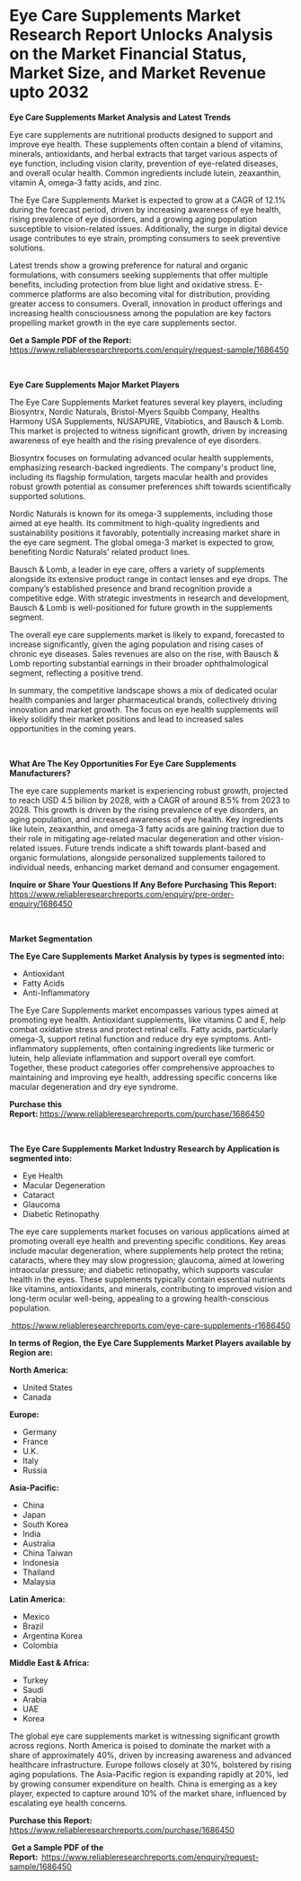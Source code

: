 <p><h1>Eye Care Supplements Market Research Report Unlocks Analysis on the Market Financial Status, Market Size, and Market Revenue upto 2032</h1></p><p><strong>Eye Care Supplements Market Analysis and Latest Trends</strong></p>
<p><p>Eye care supplements are nutritional products designed to support and improve eye health. These supplements often contain a blend of vitamins, minerals, antioxidants, and herbal extracts that target various aspects of eye function, including vision clarity, prevention of eye-related diseases, and overall ocular health. Common ingredients include lutein, zeaxanthin, vitamin A, omega-3 fatty acids, and zinc. </p><p>The Eye Care Supplements Market is expected to grow at a CAGR of 12.1% during the forecast period, driven by increasing awareness of eye health, rising prevalence of eye disorders, and a growing aging population susceptible to vision-related issues. Additionally, the surge in digital device usage contributes to eye strain, prompting consumers to seek preventive solutions. </p><p>Latest trends show a growing preference for natural and organic formulations, with consumers seeking supplements that offer multiple benefits, including protection from blue light and oxidative stress. E-commerce platforms are also becoming vital for distribution, providing greater access to consumers. Overall, innovation in product offerings and increasing health consciousness among the population are key factors propelling market growth in the eye care supplements sector.</p></p>
<p><strong>Get a Sample PDF of the Report:&nbsp;</strong> <a href="https://www.reliableresearchreports.com/enquiry/request-sample/1686450?utm_campaign=2727&utm_medium=2&utm_source=Github&utm_content=ia&utm_term=19042025&utm_id=eye-care-supplements">https://www.reliableresearchreports.com/enquiry/request-sample/1686450</a></p>
<p>&nbsp;</p>
<p><strong>Eye Care Supplements Major Market Players</strong></p>
<p><p>The Eye Care Supplements Market features several key players, including Biosyntrx, Nordic Naturals, Bristol-Myers Squibb Company, Healths Harmony USA Supplements, NUSAPURE, Vitabiotics, and Bausch & Lomb. This market is projected to witness significant growth, driven by increasing awareness of eye health and the rising prevalence of eye disorders.</p><p>Biosyntrx focuses on formulating advanced ocular health supplements, emphasizing research-backed ingredients. The company's product line, including its flagship formulation, targets macular health and provides robust growth potential as consumer preferences shift towards scientifically supported solutions.</p><p>Nordic Naturals is known for its omega-3 supplements, including those aimed at eye health. Its commitment to high-quality ingredients and sustainability positions it favorably, potentially increasing market share in the eye care segment. The global omega-3 market is expected to grow, benefiting Nordic Naturals' related product lines.</p><p>Bausch & Lomb, a leader in eye care, offers a variety of supplements alongside its extensive product range in contact lenses and eye drops. The company’s established presence and brand recognition provide a competitive edge. With strategic investments in research and development, Bausch & Lomb is well-positioned for future growth in the supplements segment.</p><p>The overall eye care supplements market is likely to expand, forecasted to increase significantly, given the aging population and rising cases of chronic eye diseases. Sales revenues are also on the rise, with Bausch & Lomb reporting substantial earnings in their broader ophthalmological segment, reflecting a positive trend.</p><p>In summary, the competitive landscape shows a mix of dedicated ocular health companies and larger pharmaceutical brands, collectively driving innovation and market growth. The focus on eye health supplements will likely solidify their market positions and lead to increased sales opportunities in the coming years.</p></p>
<p>&nbsp;</p>
<p><strong>What Are The Key Opportunities For Eye Care Supplements Manufacturers?</strong></p>
<p><p>The eye care supplements market is experiencing robust growth, projected to reach USD 4.5 billion by 2028, with a CAGR of around 8.5% from 2023 to 2028. This growth is driven by the rising prevalence of eye disorders, an aging population, and increased awareness of eye health. Key ingredients like lutein, zeaxanthin, and omega-3 fatty acids are gaining traction due to their role in mitigating age-related macular degeneration and other vision-related issues. Future trends indicate a shift towards plant-based and organic formulations, alongside personalized supplements tailored to individual needs, enhancing market demand and consumer engagement.</p></p>
<p><strong>Inquire or Share Your Questions If Any Before Purchasing This Report:</strong> <a href="https://www.reliableresearchreports.com/enquiry/pre-order-enquiry/1686450?utm_campaign=2727&utm_medium=2&utm_source=Github&utm_content=ia&utm_term=19042025&utm_id=eye-care-supplements">https://www.reliableresearchreports.com/enquiry/pre-order-enquiry/1686450</a></p>
<p>&nbsp;</p>
<p><strong>Market Segmentation</strong></p>
<p><strong>The Eye Care Supplements Market Analysis by types is segmented into:</strong></p>
<p><ul><li>Antioxidant</li><li>Fatty Acids</li><li>Anti-Inflammatory</li></ul></p>
<p><p>The Eye Care Supplements market encompasses various types aimed at promoting eye health. Antioxidant supplements, like vitamins C and E, help combat oxidative stress and protect retinal cells. Fatty acids, particularly omega-3, support retinal function and reduce dry eye symptoms. Anti-inflammatory supplements, often containing ingredients like turmeric or lutein, help alleviate inflammation and support overall eye comfort. Together, these product categories offer comprehensive approaches to maintaining and improving eye health, addressing specific concerns like macular degeneration and dry eye syndrome.</p></p>
<p><strong>Purchase this Report:&nbsp;</strong><a href="https://www.reliableresearchreports.com/purchase/1686450?utm_campaign=2727&utm_medium=2&utm_source=Github&utm_content=ia&utm_term=19042025&utm_id=eye-care-supplements">https://www.reliableresearchreports.com/purchase/1686450</a></p>
<p>&nbsp;</p>
<p><strong>The Eye Care Supplements Market Industry Research by Application is segmented into:</strong></p>
<p><ul><li>Eye Health</li><li>Macular Degeneration</li><li>Cataract</li><li>Glaucoma</li><li>Diabetic Retinopathy</li></ul></p>
<p><p>The eye care supplements market focuses on various applications aimed at promoting overall eye health and preventing specific conditions. Key areas include macular degeneration, where supplements help protect the retina; cataracts, where they may slow progression; glaucoma, aimed at lowering intraocular pressure; and diabetic retinopathy, which supports vascular health in the eyes. These supplements typically contain essential nutrients like vitamins, antioxidants, and minerals, contributing to improved vision and long-term ocular well-being, appealing to a growing health-conscious population.</p></p>
<p><a href="https://www.reliableresearchreports.com/eye-care-supplements-r1686450?utm_campaign=2727&utm_medium=2&utm_source=Github&utm_content=ia&utm_term=19042025&utm_id=eye-care-supplements">&nbsp;https://www.reliableresearchreports.com/eye-care-supplements-r1686450</a></p>
<p><strong>In terms of Region, the Eye Care Supplements Market Players available by Region are:</strong></p>
<p>
    <p> <strong> North America: </strong>
        <ul>
            <li>United States</li>
            <li>Canada</li>
        </ul>
        </p> 
    <p> <strong> Europe: </strong>
        <ul>
            <li>Germany</li>
            <li>France</li>
            <li>U.K.</li>
            <li>Italy</li>
            <li>Russia</li>
        </ul>
        </p> 
    <p> <strong> Asia-Pacific: </strong>
        <ul>
            <li>China</li>
            <li>Japan</li>
            <li>South Korea</li>
            <li>India</li>
            <li>Australia</li>
            <li>China Taiwan</li>
            <li>Indonesia</li>
            <li>Thailand</li>
            <li>Malaysia</li>
        </ul>
        </p> 
    <p> <strong> Latin America: </strong>
        <ul>
            <li>Mexico</li>
            <li>Brazil</li>
            <li>Argentina Korea</li>
            <li>Colombia</li>
        </ul>
        </p> 
    <p> <strong> Middle East & Africa: </strong>
        <ul>
            <li>Turkey</li>
            <li>Saudi</li>
            <li>Arabia</li>
            <li>UAE</li>
            <li>Korea</li>
        </ul>
    </p>
    </p>
<p><p>The global eye care supplements market is witnessing significant growth across regions. North America is poised to dominate the market with a share of approximately 40%, driven by increasing awareness and advanced healthcare infrastructure. Europe follows closely at 30%, bolstered by rising aging populations. The Asia-Pacific region is expanding rapidly at 20%, led by growing consumer expenditure on health. China is emerging as a key player, expected to capture around 10% of the market share, influenced by escalating eye health concerns.</p></p>
<p><strong>Purchase this Report: </strong><a href="https://www.reliableresearchreports.com/purchase/1686450?utm_campaign=2727&utm_medium=2&utm_source=Github&utm_content=ia&utm_term=19042025&utm_id=eye-care-supplements">https://www.reliableresearchreports.com/purchase/1686450</a></p>
<p>&nbsp;<strong>Get a Sample PDF of the Report:&nbsp;&nbsp;</strong><a href="https://www.reliableresearchreports.com/enquiry/request-sample/1686450?utm_campaign=2727&utm_medium=2&utm_source=Github&utm_content=ia&utm_term=19042025&utm_id=eye-care-supplements">https://www.reliableresearchreports.com/enquiry/request-sample/1686450</a></p>
<p><strong></strong></p>
<p><p></p><p></p><p></p></p>